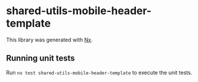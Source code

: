 # shared-utils-mobile-header-template

This library was generated with [Nx](https://nx.dev).

## Running unit tests

Run `nx test shared-utils-mobile-header-template` to execute the unit tests.
